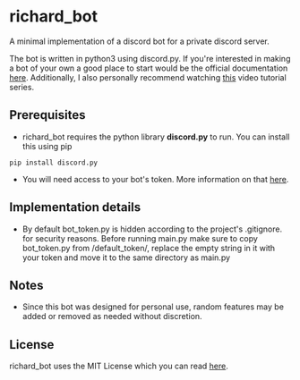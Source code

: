 # richard_bot
A minimal implementation of a discord bot for a private discord server.

The bot is written in python3 using discord.py. If you're interested in making a
bot of your own a good place to start would be the official documentation [here](https://discordpy.readthedocs.io).
Additionally, I also personally recommend watching [this](https://www.youtube.com/playlist?list=PLW3GfRiBCHOhfVoiDZpSz8SM_HybXRPzZ) video tutorial series.

## Prerequisites
- richard_bot requires the python library **discord.py** to run. You can install this using pip
```
pip install discord.py
```
- You will need access to your bot's token. More information on that [here](https://discord.com/developers/docs/intro).

## Implementation details
- By default bot_token.py is hidden according to the project's .gitignore.
  for security reasons. Before running main.py make sure to copy bot_token.py
  from /default_token/, replace the empty string in it with your token and
  move it to the same directory as main.py

## Notes
- Since this bot was designed for personal use, random features may be added
  or removed as needed without discretion.

## License
richard_bot uses the MIT License which you can read [here](LICENSE.md).

